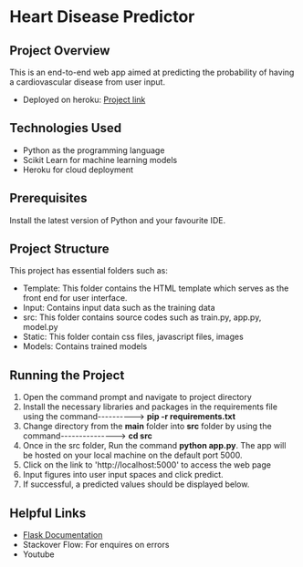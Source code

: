 # Heart Disease Predictor

## Project Overview

This is an end-to-end web app aimed at predicting the probability of having a cardiovascular disease from user input.
  * Deployed on heroku: [Project link]()
  
## Technologies Used 
  * Python as the programming language
  * Scikit Learn for machine learning models
  * Heroku for cloud deployment

## Prerequisites

Install the latest version of Python and your favourite IDE.

## Project Structure

This project has essential folders such as:
  * Template: This folder contains the HTML template  which serves as the front end for user interface.
  * Input: Contains input data such as the training data
  * src: This folder contains source codes such as train.py, app.py, model.py
  * Static: This folder contain css files, javascript files, images
  * Models: Contains trained models

## Running the Project
  1. Open the command prompt and navigate to project directory
  2. Install the necessary libraries and packages in the requirements file using the command----------> **pip -r requirements.txt**
  3. Change directory from the **main** folder into **src** folder by using the command---------------> **cd src**
  4. Once in the src folder, Run the command **python app.py**. The app will be hosted on your local machine on the default port 5000.
  5. Click on the link to 'http://localhost:5000' to access the web page
  6. Input figures into user input spaces and click predict.
  7. If successful, a predicted values should be displayed below.

## Helpful Links
  * [Flask Documentation](https://flask.palletsprojects.com/en/2.0.x/)
  * Stackover Flow: For enquires on errors 
  * Youtube
